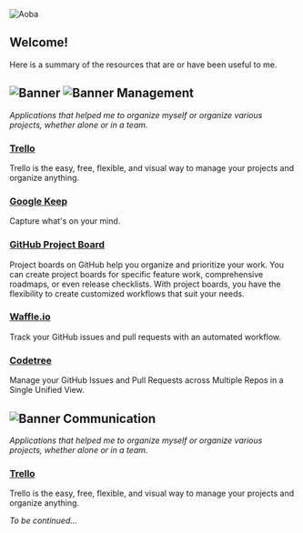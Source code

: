 ![Aoba](https://camo.githubusercontent.com/7d13052d85389145da585ab5c75b293e6c2f14d2/68747470733a2f2f692e696d6775722e636f6d2f556e44523743512e706e67)

Welcome!
-------------
Here is a summary of the resources that are or have been useful to me.

![Banner](https://i.imgur.com/QBKzUJH.png)
![Banner](https://i.imgur.com/Yr2oIlu.png)
Management
-------------
*Applications that helped me to organize myself or organize various projects, whether alone or in a team.*

### [Trello](https://trello.com/)

Trello is the easy, free, flexible, and visual way to manage your projects and organize anything.

### [Google Keep](https://www.google.com/keep/)

Capture what's on your mind.

### [GitHub Project Board](https://help.github.com/articles/creating-a-project-board/)

Project boards on GitHub help you organize and prioritize your work. You can create project boards for specific feature work, comprehensive roadmaps, or even release checklists. With project boards, you have the flexibility to create customized workflows that suit your needs.

### [Waffle.io](https://waffle.io/)

Track your GitHub issues and pull requests with an automated workflow.

### [Codetree](https://codetree.com/)

Manage your GitHub Issues and Pull Requests across Multiple Repos in a Single Unified View.


![Banner](https://i.imgur.com/QBKzUJH.png)
Communication
-------------

*Applications that helped me to organize myself or organize various projects, whether alone or in a team.*

### [Trello](https://trello.com/)

Trello is the easy, free, flexible, and visual way to manage your projects and organize anything.

*To be continued...* 
